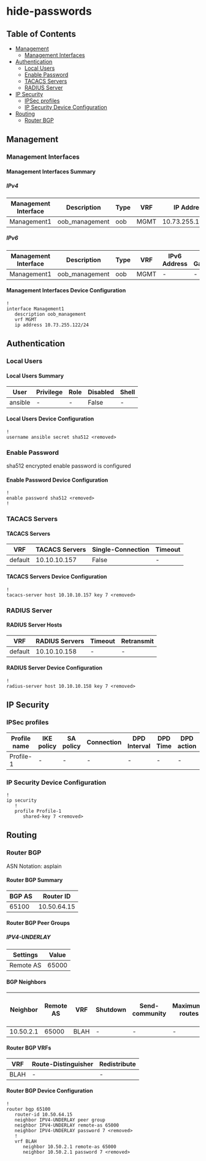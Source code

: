 # hide-passwords

## Table of Contents

- [Management](#management)
  - [Management Interfaces](#management-interfaces)
- [Authentication](#authentication)
  - [Local Users](#local-users)
  - [Enable Password](#enable-password)
  - [TACACS Servers](#tacacs-servers)
  - [RADIUS Server](#radius-server)
- [IP Security](#ip-security)
  - [IPSec profiles](#ipsec-profiles)
  - [IP Security Device Configuration](#ip-security-device-configuration)
- [Routing](#routing)
  - [Router BGP](#router-bgp)

## Management

### Management Interfaces

#### Management Interfaces Summary

##### IPv4

| Management Interface | Description | Type | VRF | IP Address | Gateway |
| -------------------- | ----------- | ---- | --- | ---------- | ------- |
| Management1 | oob_management | oob | MGMT | 10.73.255.122/24 | 10.73.255.2 |

##### IPv6

| Management Interface | Description | Type | VRF | IPv6 Address | IPv6 Gateway |
| -------------------- | ----------- | ---- | --- | ------------ | ------------ |
| Management1 | oob_management | oob | MGMT | - | - |

#### Management Interfaces Device Configuration

```eos
!
interface Management1
   description oob_management
   vrf MGMT
   ip address 10.73.255.122/24
```

## Authentication

### Local Users

#### Local Users Summary

| User | Privilege | Role | Disabled | Shell |
| ---- | --------- | ---- | -------- | ----- |
| ansible | - | - | False | - |

#### Local Users Device Configuration

```eos
!
username ansible secret sha512 <removed>
```

### Enable Password

sha512 encrypted enable password is configured

#### Enable Password Device Configuration

```eos
!
enable password sha512 <removed>
!
```

### TACACS Servers

#### TACACS Servers

| VRF | TACACS Servers | Single-Connection | Timeout |
| --- | -------------- | ----------------- | ------- |
| default | 10.10.10.157 | False | - |

#### TACACS Servers Device Configuration

```eos
!
tacacs-server host 10.10.10.157 key 7 <removed>
```

### RADIUS Server

#### RADIUS Server Hosts

| VRF | RADIUS Servers | Timeout | Retransmit |
| --- | -------------- | ------- | ---------- |
| default | 10.10.10.158 | - | - |

#### RADIUS Server Device Configuration

```eos
!
radius-server host 10.10.10.158 key 7 <removed>
```

## IP Security

### IPSec profiles

| Profile name | IKE policy | SA policy | Connection | DPD Interval | DPD Time | DPD action | Mode | Flow Parallelization |
| ------------ | ---------- | ----------| ---------- | ------------ | -------- | ---------- | ---- | -------------------- |
| Profile-1 | - | - | - | - | - | - | - | - |

### IP Security Device Configuration

```eos
!
ip security
   !
   profile Profile-1
      shared-key 7 <removed>
```

## Routing

### Router BGP

ASN Notation: asplain

#### Router BGP Summary

| BGP AS | Router ID |
| ------ | --------- |
| 65100 | 10.50.64.15 |

#### Router BGP Peer Groups

##### IPV4-UNDERLAY

| Settings | Value |
| -------- | ----- |
| Remote AS | 65000 |

#### BGP Neighbors

| Neighbor | Remote AS | VRF | Shutdown | Send-community | Maximum-routes | Allowas-in | BFD | RIB Pre-Policy Retain | Route-Reflector Client | Passive | TTL Max Hops |
| -------- | --------- | --- | -------- | -------------- | -------------- | ---------- | --- | --------------------- | ---------------------- | ------- | ------------ |
| 10.50.2.1 | 65000 | BLAH | - | - | - | - | - | - | - | - | - |

#### Router BGP VRFs

| VRF | Route-Distinguisher | Redistribute |
| --- | ------------------- | ------------ |
| BLAH | - | - |

#### Router BGP Device Configuration

```eos
!
router bgp 65100
   router-id 10.50.64.15
   neighbor IPV4-UNDERLAY peer group
   neighbor IPV4-UNDERLAY remote-as 65000
   neighbor IPV4-UNDERLAY password 7 <removed>
   !
   vrf BLAH
      neighbor 10.50.2.1 remote-as 65000
      neighbor 10.50.2.1 password 7 <removed>
```
